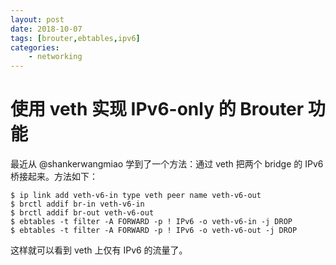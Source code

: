 ```yaml
---
layout: post
date: 2018-10-07
tags: [brouter,ebtables,ipv6]
categories:
    - networking
---
```


# 使用 veth 实现 IPv6-only 的 Brouter 功能

最近从 @shankerwangmiao 学到了一个方法：通过 veth 把两个 bridge 的 IPv6 桥接起来。方法如下：


```
$ ip link add veth-v6-in type veth peer name veth-v6-out
$ brctl addif br-in veth-v6-in
$ brctl addif br-out veth-v6-out
$ ebtables -t filter -A FORWARD -p ! IPv6 -o veth-v6-in -j DROP
$ ebtables -t filter -A FORWARD -p ! IPv6 -o veth-v6-out -j DROP
```

这样就可以看到 veth 上仅有 IPv6 的流量了。